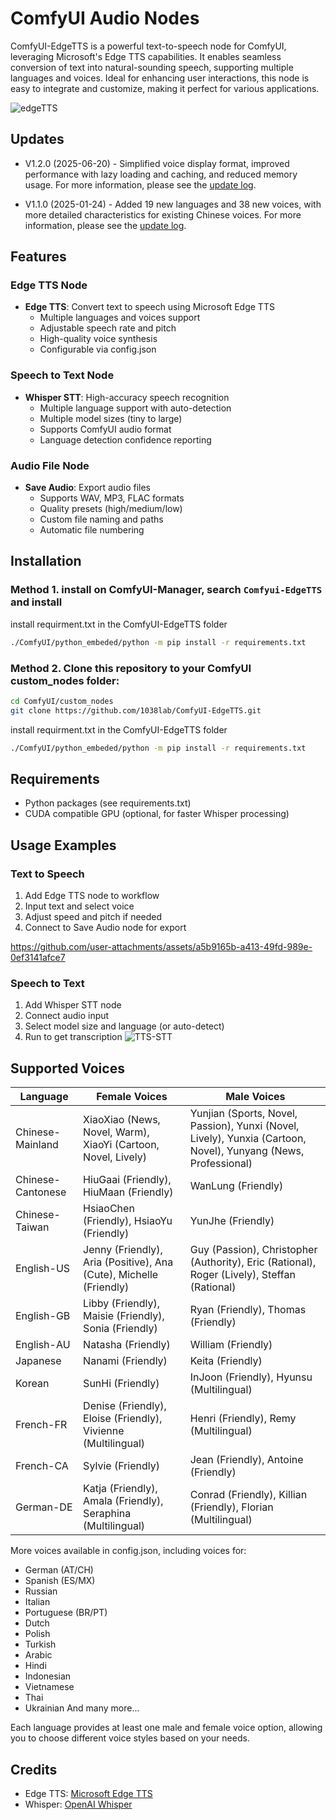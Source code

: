# ComfyUI Audio Nodes

ComfyUI-EdgeTTS is a powerful text-to-speech node for ComfyUI, leveraging Microsoft's Edge TTS capabilities. It enables seamless conversion of text into natural-sounding speech, supporting multiple languages and voices. Ideal for enhancing user interactions, this node is easy to integrate and customize, making it perfect for various applications.

![edgeTTS](https://github.com/user-attachments/assets/4eb75f7e-72ee-4b69-8de5-6ca436f1e043)

## Updates

- V1.2.0 (2025-06-20) - Simplified voice display format, improved performance with lazy loading and caching, and reduced memory usage. For more information, please see the [update log](update.md#v120-2025620).
  
- V1.1.0 (2025-01-24) - Added 19 new languages and 38 new voices, with more detailed characteristics for existing Chinese voices. For more information, please see the [update log](update.md#v110-2025124).

## Features

### Edge TTS Node
- **Edge TTS**: Convert text to speech using Microsoft Edge TTS
  - Multiple languages and voices support
  - Adjustable speech rate and pitch
  - High-quality voice synthesis
  - Configurable via config.json

### Speech to Text Node
- **Whisper STT**: High-accuracy speech recognition
  - Multiple language support with auto-detection
  - Multiple model sizes (tiny to large)
  - Supports ComfyUI audio format
  - Language detection confidence reporting

### Audio File Node
- **Save Audio**: Export audio files
  - Supports WAV, MP3, FLAC formats
  - Quality presets (high/medium/low)
  - Custom file naming and paths
  - Automatic file numbering

## Installation

### Method 1. install on ComfyUI-Manager, search `Comfyui-EdgeTTS` and install
install requirment.txt in the ComfyUI-EdgeTTS folder
  ```bash
  ./ComfyUI/python_embeded/python -m pip install -r requirements.txt
  ```

### Method 2. Clone this repository to your ComfyUI custom_nodes folder:
  ```bash
  cd ComfyUI/custom_nodes
  git clone https://github.com/1038lab/ComfyUI-EdgeTTS.git
  ```
  install requirment.txt in the ComfyUI-EdgeTTS folder
  ```bash
  ./ComfyUI/python_embeded/python -m pip install -r requirements.txt
  ```
## Requirements
- Python packages (see requirements.txt)
- CUDA compatible GPU (optional, for faster Whisper processing)

## Usage Examples

### Text to Speech
1. Add Edge TTS node to workflow
2. Input text and select voice
3. Adjust speed and pitch if needed
4. Connect to Save Audio node for export
   
https://github.com/user-attachments/assets/a5b9165b-a413-49fd-989e-0ef3141afce7
### Speech to Text
1. Add Whisper STT node
2. Connect audio input
3. Select model size and language (or auto-detect)
4. Run to get transcription
![TTS-STT](https://github.com/user-attachments/assets/9e7367c0-4da1-47e5-b831-1cbb3419273a)

## Supported Voices

| Language | Female Voices | Male Voices |
|----------|--------------|-------------|
| Chinese-Mainland | XiaoXiao (News, Novel, Warm), XiaoYi (Cartoon, Novel, Lively) | Yunjian (Sports, Novel, Passion), Yunxi (Novel, Lively), Yunxia (Cartoon, Novel), Yunyang (News, Professional) |
| Chinese-Cantonese | HiuGaai (Friendly), HiuMaan (Friendly) | WanLung (Friendly) |
| Chinese-Taiwan | HsiaoChen (Friendly), HsiaoYu (Friendly) | YunJhe (Friendly) |
| English-US | Jenny (Friendly), Aria (Positive), Ana (Cute), Michelle (Friendly) | Guy (Passion), Christopher (Authority), Eric (Rational), Roger (Lively), Steffan (Rational) |
| English-GB | Libby (Friendly), Maisie (Friendly), Sonia (Friendly) | Ryan (Friendly), Thomas (Friendly) |
| English-AU | Natasha (Friendly) | William (Friendly) |
| Japanese | Nanami (Friendly) | Keita (Friendly) |
| Korean | SunHi (Friendly) | InJoon (Friendly), Hyunsu (Multilingual) |
| French-FR | Denise (Friendly), Eloise (Friendly), Vivienne (Multilingual) | Henri (Friendly), Remy (Multilingual) |
| French-CA | Sylvie (Friendly) | Jean (Friendly), Antoine (Friendly) |
| German-DE | Katja (Friendly), Amala (Friendly), Seraphina (Multilingual) | Conrad (Friendly), Killian (Friendly), Florian (Multilingual) |

More voices available in config.json, including voices for:
- German (AT/CH)
- Spanish (ES/MX)
- Russian
- Italian
- Portuguese (BR/PT)
- Dutch
- Polish
- Turkish
- Arabic
- Hindi
- Indonesian
- Vietnamese
- Thai
- Ukrainian
And many more...

Each language provides at least one male and female voice option, allowing you to choose different voice styles based on your needs. 

## Credits
- Edge TTS: [Microsoft Edge TTS](https://github.com/rany2/edge-tts)
- Whisper: [OpenAI Whisper](https://github.com/openai/whisper)

